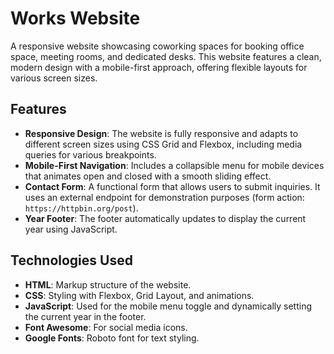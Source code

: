 # Works Website

A responsive website showcasing coworking spaces for booking office space, meeting rooms, and dedicated desks. This website features a clean, modern design with a mobile-first approach, offering flexible layouts for various screen sizes.

## Features

- **Responsive Design**: The website is fully responsive and adapts to different screen sizes using CSS Grid and Flexbox, including media queries for various breakpoints.
- **Mobile-First Navigation**: Includes a collapsible menu for mobile devices that animates open and closed with a smooth sliding effect.
- **Contact Form**: A functional form that allows users to submit inquiries. It uses an external endpoint for demonstration purposes (form action: `https://httpbin.org/post`).
- **Year Footer**: The footer automatically updates to display the current year using JavaScript.

## Technologies Used

- **HTML**: Markup structure of the website.
- **CSS**: Styling with Flexbox, Grid Layout, and animations.
- **JavaScript**: Used for the mobile menu toggle and dynamically setting the current year in the footer.
- **Font Awesome**: For social media icons.
- **Google Fonts**: Roboto font for text styling.
